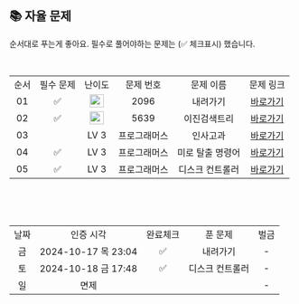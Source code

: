 
## 📚 자율 문제

순서대로 푸는게 좋아요.
필수로 풀어야하는 문제는 (✅ 체크표시) 했습니다.

<br/>
<table>
  <tr>
    <td align="center">순서</td>
    <td align="center">필수 문제</td>
    <td align="center">난이도</td>
    <td align="center">문제 번호</td>
    <td align="center">문제 이름</td>
    <td align="center">문제 링크</td>
  </tr>
  <tr>
    <td align="center">01</td>
    <td align="center">✅</td>
    <td align="center"><img height="23px" width="25px" src="https://d2gd6pc034wcta.cloudfront.net/tier/11.svg"></td>
    <td align="center">2096</td>
    <td align="center">내려가기</td>
    <td align="center"><a href="https://www.acmicpc.net/problem/2096">바로가기</a></td>
  </tr>
  <tr>
    <td align="center">02</td>
    <td align="center">✅</td>
    <td align="center"><img height="23px" width="25px" src="https://d2gd6pc034wcta.cloudfront.net/tier/12.svg"></td>
    <td align="center">5639</td>
    <td align="center">이진검색트리</td>
    <td align="center"><a href="https://www.acmicpc.net/problem/5639">바로가기</a></td>
  </tr>
  <tr>
    <td align="center">03</td>
    <td align="center"></td>
    <td align="center">LV 3</td>
    <td align="center">프로그래머스</td>
    <td align="center">인사고과</td>
    <td align="center"><a href="https://school.programmers.co.kr/learn/courses/30/lessons/152995">바로가기</a></td>
  </tr>
    <tr>
    <td align="center">04</td>
    <td align="center">✅</td>
    <td align="center">LV 3</td>
    <td align="center">프로그래머스</td>
    <td align="center">미로 탈출 명령어</td>
    <td align="center"><a href="https://school.programmers.co.kr/learn/courses/30/lessons/150365">바로가기</a></td>
  </tr>
  <tr>
    <td align="center">05</td>
    <td align="center">✅</td>
    <td align="center">LV 3</td>
    <td align="center">프로그래머스</td>
    <td align="center">디스크 컨트롤러</td>
    <td align="center"><a href="https://school.programmers.co.kr/learn/courses/30/lessons/42627">바로가기</a></td>
  </tr>
</table>
<br/><br/>


<br>

<table>
  <tr>
    <td align="center">날짜</td>
    <td align="center">인증 시각</td>
    <td align="center">완료체크</td>
    <td align="center">푼 문제</td>
    <td align="center">벌금</td>
  </tr>
  <tr>
    <td align="center">금</td>
    <td align="center">2024-10-17 목 23:04</td>
    <td align="center">✅</td>
    <td align="center">내려가기</td>
    <td align="center">-</td>
  </tr>
  <tr>
    <td align="center">토</td>
    <td align="center">2024-10-18 금 17:48</td>
    <td align="center">✅</td>
    <td align="center">디스크 컨트롤러</td>
    <td align="center">-</td>
  </tr>
  <tr>
    <td align="center">일</td>
    <td align="center">면제</td>
    <td align="center"></td>
    <td align="center"></td>
    <td align="center">-</td>
  </tr>

</table>
